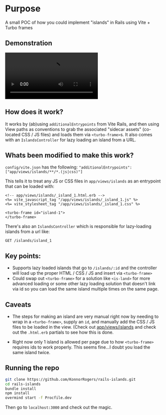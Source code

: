 # Purpose

A small POC of how you could implement "islands" in Rails using Vite + Turbo frames

## Demonstration

<video playsinline controls src="https://github.com/KonnorRogers/rails-islands/assets/26425882/73420303-ee1f-4167-83d5-e029d45e98bf"></video>

## How does it work?

It works by (ab)using `additionalEntrypoints` from Vite Rails, and then using View paths as conventions to grab the associated "sidecar assets" (co-located CSS / JS files) and loads them via `<turbo-frame>`s. It also comes with an `IslandsController` for lazy loading an island from a URL.

## Whats been modified to make this work?

`config/vite.json` has the following: `"additionalEntrypoints": ["app/views/islands/**/*.(js|css)"]`

This tells it to treat any JS or CSS files in `app/views/islands` as an entrypoint that can be loaded with:

```erb
<!-- app/views/islands/_island_1.html.erb -->
<%= vite_javascript_tag "/app/views/islands/_island_1.js" %>
<%= vite_stylesheet_tag "/app/views/islands/_island_1.css" %>

<turbo-frame id="island-1">
</turbo-frame>
```

There's also an `IslandsController` which is responsible for lazy-loading islands from a url like:

`GET /islands/island_1`

## Key points:

- Supports lazy loaded islands that go to `/islands/:id` and the controller will load up the proper HTML / CSS / JS and insert via `<turbo-frame>`
- Could swap out `<turbo-frame>` for a solution like `<is-land>` for more advanced loading or some other lazy loading solution that doesn't link via id so you can load the same island multiple times on the same page.

## Caveats

- The steps for making an island are very manual right now by needing to wrap in a `<turbo-frame>`, supply an `id`, and manually add the CSS / JS files to be loaded in the view. (Check out [app/views/islands](/app/views/islands) and check out the `.html.erb` partials to see how this is done.

- Right now only 1 island is allowed per page due to how `<turbo-frame>` requires ids to work properly. This seems fine...I doubt you load the same island twice.

## Running the repo

```bash
git clone https://github.com/KonnorRogers/rails-islands.git
cd rails-islands
bundle install
npm install
overmind start -f Procfile.dev
```

Then go to `localhost:3000` and check out the magic.

